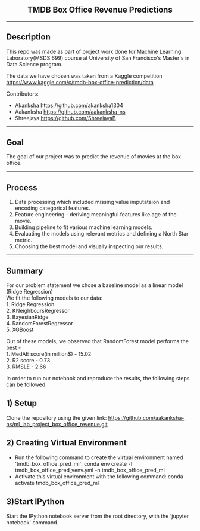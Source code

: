 <center><h2>TMDB Box Office Revenue Predictions</h2></center>


----
Description
----

This repo was made as part of project work done for Machine Learning Laboratory(MSDS 699) course at University of San Francisco's Master's in Data Science program. 

The data we have chosen was taken from a Kaggle competition https://www.kaggle.com/c/tmdb-box-office-prediction/data

Contributors:

- Akanksha https://github.com/akanksha1304
- Aakanksha https://github.com/aakanksha-ns
- Shreejaya https://github.com/ShreejayaB

----
Goal
----
The goal of our project was to predict the revenue of movies at the box office.

----
Process
----

1. Data processing which included missing value imputataion and encoding categorical features.
2. Feature engineering - deriving meaningful features like age of the movie.
3. Building pipeline to fit various machine learning models.
4. Evaluating the models using relevant metrics and defining a North Star metric.
5. Choosing the best model and visually inspecting our results. 

----
Summary 
----
For our problem statement we chose a baseline model as a linear model (Ridge Regression)<br>
We fit the following models to our data:<br>
	1. Ridge Regression<br>
	2. KNeighboursRegressor<br>
	3. BayesianRidge<br>
	4. RandomForestRegressor<br>
	5. XGBoost<br>

Out of these models, we observed that RandomForest model performs the best - <br>
	1. MedAE score(in million$) - 15.02<br>
	2. R2 score - 0.73<br>
	3. RMSLE - 2.66<br>

In order to run our notebook and reproduce the results, the following steps can be followed:

## 1) Setup
Clone the repository using the given link: https://github.com/aakanksha-ns/ml_lab_project_box_office_revenue.git
## 2) Creating Virtual Environment
* Run the following command to create the virtual environment named 'tmdb_box_office_pred_ml':
conda env create -f tmdb_box_office_pred_venv.yml -n tmdb_box_office_pred_ml
* Activate this virtual environment with the following command:
conda activate tmdb_box_office_pred_ml

## 3)Start IPython
Start the IPython notebook server from the root directory, with the 'jupyter notebook' command.